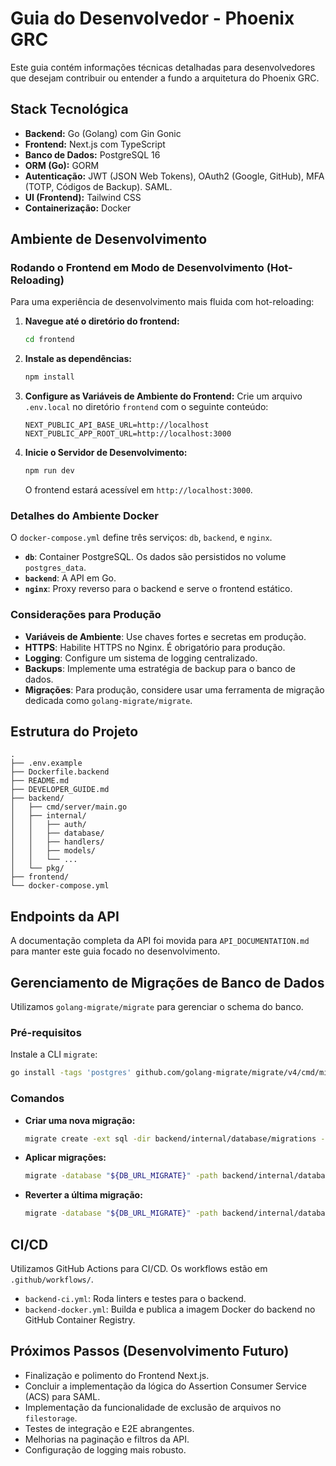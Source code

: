 # Guia do Desenvolvedor - Phoenix GRC

Este guia contém informações técnicas detalhadas para desenvolvedores que desejam contribuir ou entender a fundo a arquitetura do Phoenix GRC.

## Stack Tecnológica

- **Backend:** Go (Golang) com Gin Gonic
- **Frontend:** Next.js com TypeScript
- **Banco de Dados:** PostgreSQL 16
- **ORM (Go):** GORM
- **Autenticação:** JWT (JSON Web Tokens), OAuth2 (Google, GitHub), MFA (TOTP, Códigos de Backup). SAML.
- **UI (Frontend):** Tailwind CSS
- **Containerização:** Docker

## Ambiente de Desenvolvimento

### Rodando o Frontend em Modo de Desenvolvimento (Hot-Reloading)

Para uma experiência de desenvolvimento mais fluida com hot-reloading:

1.  **Navegue até o diretório do frontend:**
    ```bash
    cd frontend
    ```
2.  **Instale as dependências:**
    ```bash
    npm install
    ```
3.  **Configure as Variáveis de Ambiente do Frontend:**
    Crie um arquivo `.env.local` no diretório `frontend` com o seguinte conteúdo:
    ```env
    NEXT_PUBLIC_API_BASE_URL=http://localhost
    NEXT_PUBLIC_APP_ROOT_URL=http://localhost:3000
    ```
4.  **Inicie o Servidor de Desenvolvimento:**
    ```bash
    npm run dev
    ```
    O frontend estará acessível em `http://localhost:3000`.

### Detalhes do Ambiente Docker

O `docker-compose.yml` define três serviços: `db`, `backend`, e `nginx`.

*   **`db`**: Container PostgreSQL. Os dados são persistidos no volume `postgres_data`.
*   **`backend`**: A API em Go.
*   **`nginx`**: Proxy reverso para o backend e serve o frontend estático.

### Considerações para Produção

*   **Variáveis de Ambiente**: Use chaves fortes e secretas em produção.
*   **HTTPS**: Habilite HTTPS no Nginx. É obrigatório para produção.
*   **Logging**: Configure um sistema de logging centralizado.
*   **Backups**: Implemente uma estratégia de backup para o banco de dados.
*   **Migrações**: Para produção, considere usar uma ferramenta de migração dedicada como `golang-migrate/migrate`.

## Estrutura do Projeto

```
.
├── .env.example
├── Dockerfile.backend
├── README.md
├── DEVELOPER_GUIDE.md
├── backend/
│   ├── cmd/server/main.go
│   ├── internal/
│   │   ├── auth/
│   │   ├── database/
│   │   ├── handlers/
│   │   ├── models/
│   │   └── ...
│   └── pkg/
├── frontend/
└── docker-compose.yml
```

## Endpoints da API

A documentação completa da API foi movida para `API_DOCUMENTATION.md` para manter este guia focado no desenvolvimento.

## Gerenciamento de Migrações de Banco de Dados

Utilizamos `golang-migrate/migrate` para gerenciar o schema do banco.

### Pré-requisitos

Instale a CLI `migrate`:
```bash
go install -tags 'postgres' github.com/golang-migrate/migrate/v4/cmd/migrate@latest
```

### Comandos

*   **Criar uma nova migração:**
    ```bash
    migrate create -ext sql -dir backend/internal/database/migrations -seq <migration_name>
    ```
*   **Aplicar migrações:**
    ```bash
    migrate -database "${DB_URL_MIGRATE}" -path backend/internal/database/migrations up
    ```
*   **Reverter a última migração:**
    ```bash
    migrate -database "${DB_URL_MIGRATE}" -path backend/internal/database/migrations down 1
    ```

## CI/CD

Utilizamos GitHub Actions para CI/CD. Os workflows estão em `.github/workflows/`.

*   `backend-ci.yml`: Roda linters e testes para o backend.
*   `backend-docker.yml`: Builda e publica a imagem Docker do backend no GitHub Container Registry.

## Próximos Passos (Desenvolvimento Futuro)

*   Finalização e polimento do Frontend Next.js.
*   Concluir a implementação da lógica do Assertion Consumer Service (ACS) para SAML.
*   Implementação da funcionalidade de exclusão de arquivos no `filestorage`.
*   Testes de integração e E2E abrangentes.
*   Melhorias na paginação e filtros da API.
*   Configuração de logging mais robusto.
